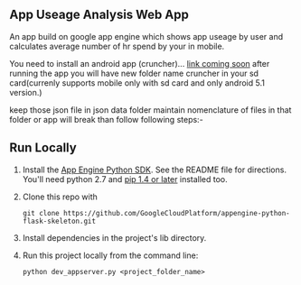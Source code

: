 ## App Useage Analysis Web App 

An app build on google app engine which shows app useage by user and calculates 
average number of hr spend by your in mobile.

You need to install an android app (cruncher)... [link coming soon](#) after running the app you will have new folder name cruncher in your sd card(currenly supports mobile only with sd card and only android 5.1 version.)

keep those json file in json data folder maintain nomenclature of files in that folder or app will break than follow following steps:-

## Run Locally

1. Install the [App Engine Python SDK](https://developers.google.com/appengine/downloads).
See the README file for directions. You'll need python 2.7 and [pip 1.4 or later](http://www.pip-installer.org/en/latest/installing.html) installed too.

2. Clone this repo with

   ```
   git clone https://github.com/GoogleCloudPlatform/appengine-python-flask-skeleton.git
   ```
3. Install dependencies in the project's lib directory.

4. Run this project locally from the command line:

   ```
   python dev_appserver.py <project_folder_name>
   ```
